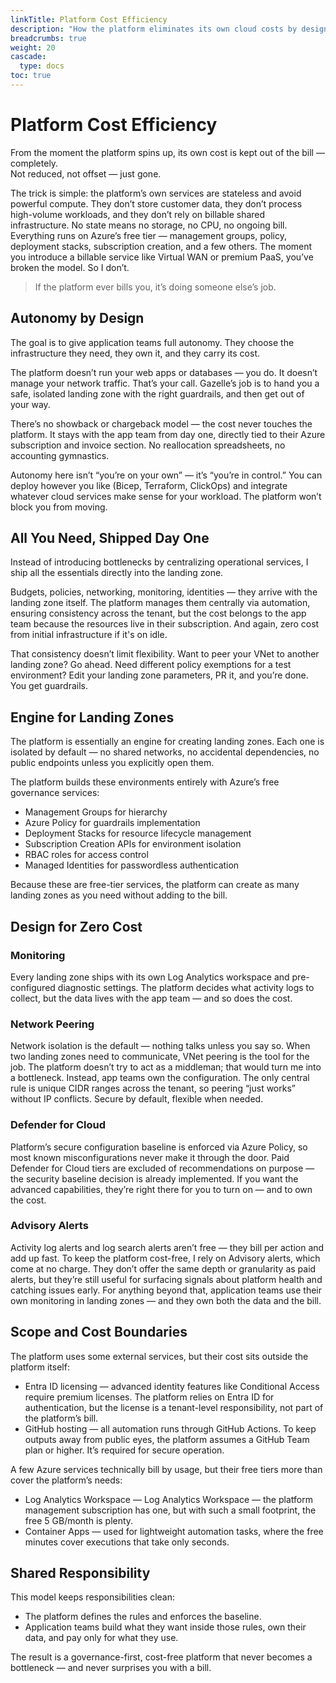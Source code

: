 ```yaml
---
linkTitle: Platform Cost Efficiency
description: "How the platform eliminates its own cloud costs by design, using Azure’s free governance services, and shifting all usage costs directly to application teams from day one"
breadcrumbs: true
weight: 20
cascade:
  type: docs
toc: true
---
```

# Platform Cost Efficiency

From the moment the platform spins up, its own cost is kept out of the bill — completely.  
Not reduced, not offset — just gone.

The trick is simple: the platform’s own services are stateless and avoid powerful compute. They don’t store customer data, they don’t process high-volume workloads, and they don’t rely on billable shared infrastructure. No state means no storage, no CPU, no ongoing bill. Everything runs on Azure’s free tier — management groups, policy, deployment stacks, subscription creation, and a few others. The moment you introduce a billable service like Virtual WAN or premium PaaS, you’ve broken the model. So I don’t.

> If the platform ever bills you, it’s doing someone else’s job.

## Autonomy by Design

The goal is to give application teams full autonomy. They choose the infrastructure they need, they own it, and they carry its cost.

The platform doesn’t run your web apps or databases — you do. It doesn’t manage your network traffic. That’s your call. Gazelle’s job is to hand you a safe, isolated landing zone with the right guardrails, and then get out of your way.

There’s no showback or chargeback model — the cost never touches the platform. It stays with the app team from day one, directly tied to their Azure subscription and invoice section. No reallocation spreadsheets, no accounting gymnastics.

Autonomy here isn’t “you’re on your own” — it’s “you’re in control.” You can deploy however you like (Bicep, Terraform, ClickOps) and integrate whatever cloud services make sense for your workload. The platform won’t block you from moving.

## All You Need, Shipped Day One

Instead of introducing bottlenecks by centralizing operational services, I ship all the essentials directly into the landing zone.

Budgets, policies, networking, monitoring, identities — they arrive with the landing zone itself. The platform manages them centrally via automation, ensuring consistency across the tenant, but the cost belongs to the app team because the resources live in their subscription. And again, zero cost from initial infrastructure if it's on idle.

That consistency doesn’t limit flexibility. Want to peer your VNet to another landing zone? Go ahead. Need different policy exemptions for a test environment? Edit your landing zone parameters, PR it, and you’re done. You get guardrails.

## Engine for Landing Zones

The platform is essentially an engine for creating landing zones. Each one is isolated by default — no shared networks, no accidental dependencies, no public endpoints unless you explicitly open them.

The platform builds these environments entirely with Azure’s free governance services:
- Management Groups for hierarchy
- Azure Policy for guardrails implementation
- Deployment Stacks for resource lifecycle management
- Subscription Creation APIs for environment isolation
- RBAC roles for access control
- Managed Identities for passwordless authentication

Because these are free-tier services, the platform can create as many landing zones as you need without adding to the bill.

## Design for Zero Cost
### Monitoring
Every landing zone ships with its own Log Analytics workspace and pre-configured diagnostic settings. The platform decides what activity logs to collect, but the data lives with the app team — and so does the cost.

### Network Peering
Network isolation is the default — nothing talks unless you say so. When two landing zones need to communicate, VNet peering is the tool for the job. The platform doesn’t try to act as a middleman; that would turn me into a bottleneck. Instead, app teams own the configuration. The only central rule is unique CIDR ranges across the tenant, so peering “just works” without IP conflicts. Secure by default, flexible when needed.

### Defender for Cloud
Platform’s secure configuration baseline is enforced via Azure Policy, so most known misconfigurations never make it through the door. Paid Defender for Cloud tiers are excluded of recommendations on purpose — the security baseline decision is already implemented. If you want the advanced capabilities, they’re right there for you to turn on — and to own the cost.

### Advisory Alerts
Activity log alerts and log search alerts aren’t free — they bill per action and add up fast. To keep the platform cost-free, I rely on Advisory alerts, which come at no charge. They don’t offer the same depth or granularity as paid alerts, but they’re still useful for surfacing signals about platform health and catching issues early. For anything beyond that, application teams use their own monitoring in landing zones — and they own both the data and the bill.

## Scope and Cost Boundaries

The platform uses some external services, but their cost sits outside the platform itself:

- Entra ID licensing — advanced identity features like Conditional Access require premium licenses. The platform relies on Entra ID for authentication, but the license is a tenant-level responsibility, not part of the platform’s bill.
- GitHub hosting — all automation runs through GitHub Actions. To keep outputs away from public eyes, the platform assumes a GitHub Team plan or higher. It’s required for secure operation.

A few Azure services technically bill by usage, but their free tiers more than cover the platform’s needs:

- Log Analytics Workspace — Log Analytics Workspace — the platform management subscription has one, but with such a small footprint, the free 5 GB/month is plenty.
- Container Apps — used for lightweight automation tasks, where the free minutes cover executions that take only seconds.


## Shared Responsibility

This model keeps responsibilities clean:
- The platform defines the rules and enforces the baseline.
- Application teams build what they want inside those rules, own their data, and pay only for what they use.

The result is a governance-first, cost-free platform that never becomes a bottleneck — and never surprises you with a bill.



